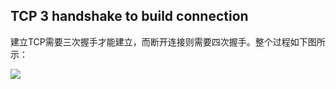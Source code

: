 ## TCP 3 handshake to build connection

建立TCP需要三次握手才能建立，而断开连接则需要四次握手。整个过程如下图所示：

![](http://hi.csdn.net/attachment/201108/7/0_131271823564Rx.gif)




